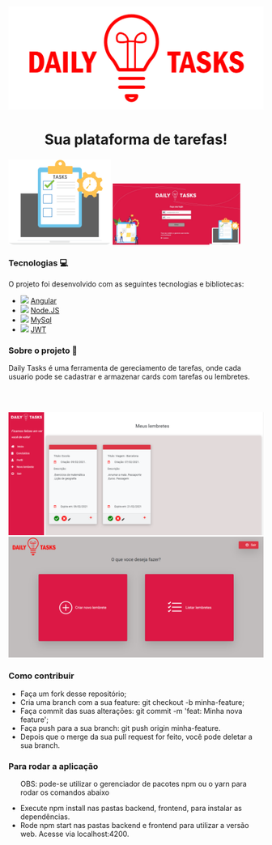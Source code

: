 
<p align="center"> 
  <img src="https://github.com/viniciusBotelho625/Daily-Tasks/blob/master/front-end/src/assets/img/logo-red.png" width="800">
</p>

<h1 align="center">Sua plataforma de tarefas!</h1>
<h3 align="center"></h3>
<p display="flex"> 
  <img src="https://github.com/viniciusBotelho625/Daily-Tasks/blob/master/front-end/src/assets/img/Tasks_Header.png" width="40%">
  <img src="https://github.com/viniciusBotelho625/Daily-Tasks/blob/master/login.jpeg" width="50%">
</p>

<h3>Tecnologias 💻</h3>
<p>O projeto foi desenvolvido com as seguintes tecnologias e bibliotecas:</p>
<ul>
  <li>
    <img src="https://cdn.worldvectorlogo.com/logos/angular-icon.svg" width="30">
    <a href="https://angular.io/">Angular</a>
  </li>
  <li>
    <img src="https://cdn.iconscout.com/icon/free/png-512/node-js-1174925.png" width="30">
    <a href="https://nodejs.org/en/">Node.JS</a>
   </li>
  <li>
    <img src="https://findicons.com/files/icons/977/rrze/720/database_mysql.png" width="30">
    <a href="https://www.mysql.com/products/workbench/">MySql</a></>
   <li>
    <img src="https://d2eip9sf3oo6c2.cloudfront.net/tags/images/000/000/036/full/jwt.png" width="30">
    <a href="https://www.mysql.com/products/workbench/">JWT</a></>
</ul>
<h3>Sobre o projeto 🚀</h3>
<p>Daily Tasks é uma ferramenta de gereciamento de tarefas, onde cada usuario pode se cadastrar e armazenar cards com tarefas ou lembretes.</p>
<br></br>
<p align="center"> 
  <img src="https://github.com/viniciusBotelho625/Daily-Tasks/blob/master/home.png">
  <img src="https://github.com/viniciusBotelho625/Daily-Tasks/blob/master/dashboard.png">
</p>
<h3>Como contribuir</h3>
<ul>
  <li>Faça um fork desse repositório;</li>
  <li>Cria uma branch com a sua feature: git checkout -b minha-feature;</li> 
  <li>Faça commit das suas alterações: git commit -m 'feat: Minha nova feature';</li>
  <li>Faça push para a sua branch: git push origin minha-feature.</li>
  <li>Depois que o merge da sua pull request for feito, você pode deletar a sua branch.</li>
</ul>
<h3>Para rodar a aplicação</h3>
<ul>
  <p>OBS: pode-se utilizar o gerenciador de pacotes npm ou o yarn para rodar os comandos abaixo</p>
  <li>Execute npm install nas pastas backend, frontend, para instalar as dependências.</li>
  <li>Rode npm start nas pastas backend e frontend para utilizar a versão web. Acesse via localhost:4200.</li>   
</ul>










